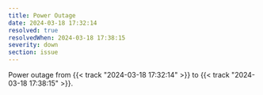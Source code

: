 ```yaml
---
title: Power Outage
date: 2024-03-18 17:32:14
resolved: true
resolvedWhen: 2024-03-18 17:38:15
severity: down
section: issue
---
```


Power outage from {{< track "2024-03-18 17:32:14" >}} to {{< track "2024-03-18 17:38:15" >}}.
